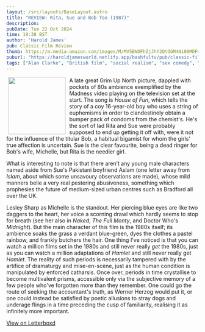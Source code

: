 ```yaml
---
layout: /src/layouts/BaseLayout.astro
title: "REVIEW: Rita, Sue and Bob Too (1987)"
description: 
pubDate: Tue 22 Oct 2024
time: 19:38 BST
author: 'Harold James'
pub: Classic Film Review
thumb: https://m.media-amazon.com/images/M/MV5BNDFhZjJhY2QtOGM4Ni00MDFmLTg0NWEtMDc1ZWI2YzkzNzRhXkEyXkFqcGc@._V1_.jpg
puburl: "https://haroldjamesworld.netlify.app/bashfultv/pub/classic-film-review"
tags: ["Alan Clarke", "British film", "social realism", "sex comedy", "comedy", "drama"]
---
```

<img src="https://m.media-amazon.com/images/M/MV5BNDFhZjJhY2QtOGM4Ni00MDFmLTg0NWEtMDc1ZWI2YzkzNzRhXkEyXkFqcGc@._V1_.jpg" style="width:150px;height:auto;float:left;padding-right:10px;padding-left:5px;">

A late great Grim Up North picture, dappled with pockets of 80s ambience exemplified by the Madness video playing on the television set at the start. The song is <i>House of Fun</i>, which tells the story of a coy 16-year-old boy who uses a string of euphemisms in order to clandestinely obtain a bumper pack of condoms from the chemist's. He's the sort of lad Rita and Sue were probably supposed to end up getting it off with, were it not for the influence of the titular Bob, a habitual bigamist for whom the girls' true affection is uncertain. Sue is the clear favourite, being a dead ringer for Bob's wife, Michelle, but Rita is the needier girl. 

What is interesting to note is that there aren’t any young male characters named aside from Sue's Pakistani boyfriend Aslam (one letter away from <i>Islam</i>, about which some unsavoury observations are made), whose mild manners belie a very real pestering abusiveness, something which prophesies the future of medium-sized urban centres such as Bradford all over the UK. 

Lesley Sharp as Michelle is the standout. Her piercing blue eyes are like two daggers to the heart, her voice a scorning drawl which hardly seems to stop for breath (see her also in <i>Naked</i>, <i>The Full Monty</i>, and Doctor Who's <i>Midnight</i>). But the main character of this film is the 1980s itself; its ambience soaks the grass a verdant blue-green, dyes the clothes a pastel rainbow, and frankly butchers the hair. One thing I've noticed is that you can watch a million films set in the 1980s and still never really <i>get</i> the 1980s, just as you can watch a million adaptations of <i>Hamlet</i> and still never really get <i>Hamlet</i>. The reality of such periods is necessarily tampered with by the artifice of dramaturgy and mise-en-scène, just as the human condition is manipulated by enforced catharsis. Once over, periods in time crystallise to become multivalent prisms, accessible only via the subjective memory of a few people who've forgotten more than they remember. One could go the route of seeking the accountant's truth, as Werner Herzog would put it, or one could instead be satisfied by poetic allusions to stray dogs and underage flings in a time preceding the cusp of familiarity, realising it as infinitely more important.

<a href="https://letterboxd.com/for_you_bruce/film/rita-sue-and-bob-too/" target="_blank" rel="noopener noreferrer">View on Letterboxd</a>